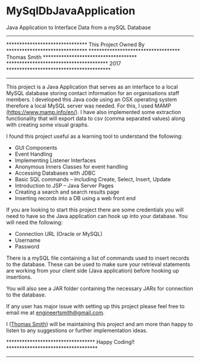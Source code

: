 # MySqlDbJavaApplication
Java Application to Interface Data from a mySQL Database

*************************************************************************************
******************************* This Project Owned By *******************************
*********************************** Thomas Smith ************************************
*************************************** 2017 ****************************************
*************************************************************************************

This project is a Java Application that serves as an interface to a local MySQL database storing contact information for an organisations staff members. I developed this Java code using an OSX operating system therefore a local MySQL server was needed. For this, I used MAMP (https://www.mamp.info/en/). I have also implemented some extraction functionality that will export data to csv (comma separated values) along with creating some visual graphs.

I found this project useful as a learning tool to understand the following:
* GUI Components
* Event Handling
* Implementing Listener Interfaces
* Anonymous Inners Classes for event handling
* Accessing Databases with JDBC
* Basic SQL commands – including Create, Select, Insert, Update
* Introduction to JSP – Java Server Pages
* Creating a search and search results page
* Inserting records into a DB using a web front end

If you are looking to start this project there are some credentials you will need to have so the Java application can hook up into your database. You will need the following:

* Connection URL (Oracle or MySQL)
* Username
* Password

There is a mySQL file containing a list of commands used to insert records to the database. These can be used to make sure your retrieval statements are working from your client side (Java application) before hooking up insertions.

You will also see a JAR folder containing the necessary JARs for connection to the database.

If any user has major issue with setting up this project please feel free to email me at engineertsmith@gmail.com.

I ([Thomas Smith](https://trailhead.salesforce.com/users/profiles/005500000060t7VAAQ)) will be maintaining this project and am more than happy to listen to any suggestions or further implementation ideas.

********************************** Happy Coding!! ***********************************
*************************************************************************************
